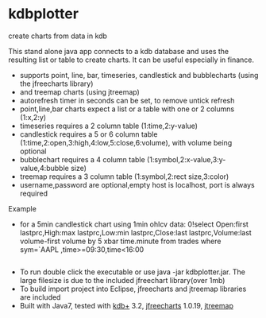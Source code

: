 # kdbplotter
create charts from data in kdb

This stand alone java app connects to a kdb database and uses the resulting
list or table to create charts. It can be useful especially in finance.

- supports point, line, bar, timeseries, candlestick and bubblecharts (using the jfreecharts library)
- and treemap charts (using jtreemap)
- autorefresh timer in seconds can be set, to remove untick refresh
- point,line,bar charts expect a list or a table with one or 2 columns (1:x,2:y)
- timeseries requires a 2 column table (1:time,2:y-value)
- candlestick requires a 5 or 6 column table (1:time,2:open,3:high,4:low,5:close,6:volume), with volume being optional
- bubblechart requires a 4 column table (1:symbol,2:x-value,3:y-value,4:bubble size)
- treemap requires a 3 column table (1:symbol,2:rect size,3:color)
- username,password are optional,empty host is localhost, port is always required

Example

- for a 5min candlestick chart using 1min ohlcv data: 
0!select Open:first lastprc,High:max lastprc,Low:min lastprc,Close:last lastprc,Volume:last volume-first volume by 5 xbar time.minute from trades where sym=`AAPL ,time>=09:30,time<16:00

![<oocalc image>](https://github.com/mfitsilis/kdbplotter/blob/master/img/kdbplotter1.png)

- To run double click the executable or use java -jar kdbplotter.jar. The large filesize is due to the included jfreechart library(over 1mb)
- To build import project into Eclipse, jfreecharts and jtreemap libraries are included
- Built with Java7, tested with [kdb+](https://kx.com/) 3.2, [jfreecharts](http://www.jfree.org/jfreechart/) 1.0.19, [jtreemap](http://jtreemap.sourceforge.net/)
